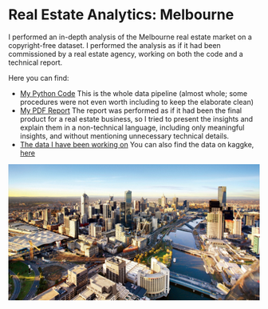 # Real Estate Analytics: Melbourne
I performed an in-depth analysis of the Melbourne real estate market on a copyright-free dataset. I performed the analysis as if it had been commissioned by a real estate agency, working on both the code and a technical report.


Here you can find:
- [My Python Code](https://github.com/ANDREAaNAPPI/Real-Estate-Analytics-Melbourne/blob/main/Real_Estate_Melbourne.ipynb)
  This is the whole data pipeline (almost whole; some procedures were not even worth including to keep the elaborate clean)
- [My PDF Report](https://github.com/ANDREAaNAPPI/Real-Estate-Analytics-Melbourne/blob/main/Real%20Estate%20Melbourne%20data%20analysis%20Report.pdf)
  The report was performed as if it had been the final product for a real estate business, so I tried to present the insights and explain them in a non-technical language, including only meaningful insights, and 
  without mentioning unnecessary technical details.
- [The data I have been working on](https://github.com/ANDREAaNAPPI/Real-Estate-Analytics-Melbourne/blob/main/Melbourne%20housing%20Data.zip)
  You can also find the data on kaggke, [here](https://www.kaggle.com/datasets/dansbecker/melbourne-housing-snapshot)


  
![image](https://github.com/ANDREAaNAPPI/Werhouse-of-stuff/blob/main/Melbourne_skypic.jpg)
